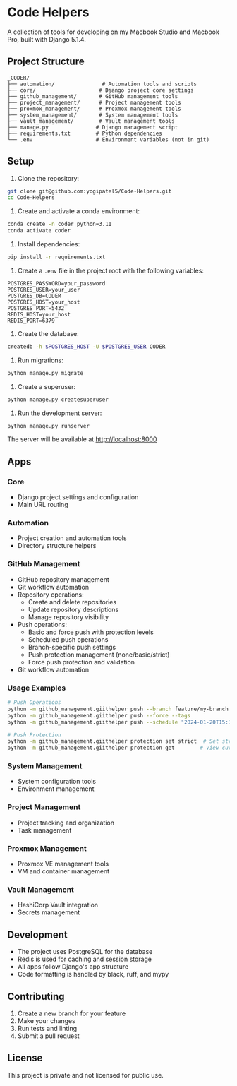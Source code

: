 # Code Helpers

A collection of tools for developing on my Macbook Studio and Macbook Pro, built with Django 5.1.4.

## Project Structure

```text
_CODER/
├── automation/               # Automation tools and scripts
├── core/                    # Django project core settings
├── github_management/       # GitHub management tools
├── project_management/      # Project management tools
├── proxmox_management/      # Proxmox management tools
├── system_management/       # System management tools
├── vault_management/        # Vault management tools
├── manage.py               # Django management script
├── requirements.txt        # Python dependencies
└── .env                    # Environment variables (not in git)
```

## Setup

1. Clone the repository:

```bash
git clone git@github.com:yogipatel5/Code-Helpers.git
cd Code-Helpers
```

1. Create and activate a conda environment:

```bash
conda create -n coder python=3.11
conda activate coder
```

1. Install dependencies:

```bash
pip install -r requirements.txt
```

1. Create a `.env` file in the project root with the following variables:

```text
POSTGRES_PASSWORD=your_password
POSTGRES_USER=your_user
POSTGRES_DB=CODER
POSTGRES_HOST=your_host
POSTGRES_PORT=5432
REDIS_HOST=your_host
REDIS_PORT=6379
```

1. Create the database:

```bash
createdb -h $POSTGRES_HOST -U $POSTGRES_USER CODER
```

1. Run migrations:

```bash
python manage.py migrate
```

1. Create a superuser:

```bash
python manage.py createsuperuser
```

1. Run the development server:

```bash
python manage.py runserver
```

The server will be available at <http://localhost:8000>

## Apps

### Core

- Django project settings and configuration
- Main URL routing

### Automation

- Project creation and automation tools
- Directory structure helpers

### GitHub Management

- GitHub repository management
- Git workflow automation
- Repository operations:
  - Create and delete repositories
  - Update repository descriptions
  - Manage repository visibility
- Push operations:
  - Basic and force push with protection levels
  - Scheduled push operations
  - Branch-specific push settings
  - Push protection management (none/basic/strict)
  - Force push protection and validation
- Git workflow automation

### Usage Examples

```bash
# Push Operations
python -m github_management.giithelper push --branch feature/my-branch  # Push to specific branch
python -m github_management.giithelper push --force --tags             # Force push with tags
python -m github_management.giithelper push --schedule "2024-01-20T15:30:00"  # Schedule push

# Push Protection
python -m github_management.giithelper protection set strict  # Set strict protection
python -m github_management.giithelper protection get        # View current protection
```

### System Management

- System configuration tools
- Environment management

### Project Management

- Project tracking and organization
- Task management

### Proxmox Management

- Proxmox VE management tools
- VM and container management

### Vault Management

- HashiCorp Vault integration
- Secrets management

## Development

- The project uses PostgreSQL for the database
- Redis is used for caching and session storage
- All apps follow Django's app structure
- Code formatting is handled by black, ruff, and mypy

## Contributing

1. Create a new branch for your feature
2. Make your changes
3. Run tests and linting
4. Submit a pull request

## License

This project is private and not licensed for public use.
